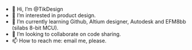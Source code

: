 - 👋 Hi, I’m @TikDesign
- 👀 I’m interested in product design. 
- 🌱 I’m currently learning Github, Altium designer, Autodesk and EFM8bb (silabs 8-bit MCU).  
- 💞️ I’m looking to collaborate on code sharing.
- 📫 How to reach me: email me, please.

<!---
TikDesign/TikDesign is a ✨ special ✨ repository because its `README.md` (this file) appears on your GitHub profile.
You can click the Preview link to take a look at your changes.
--->
